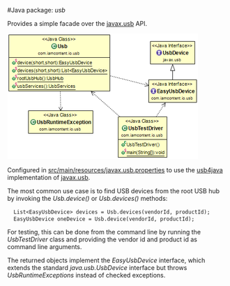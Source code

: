 #Java package: _usb_

Provides a simple facade over the [javax.usb](http://sourceforge.net/projects/javax-usb/) API.

![Class Diagram](../uml/com.iamcontent.io.usb.png)

Configured in [src/main/resources/javax.usb.properties](../../resources/javax.usb.properties) to use the [usb4java](http://usb4java.org/) implementation of [javax.usb](http://sourceforge.net/projects/javax-usb/).

The most common use case is to find USB devices from the root USB hub by invoking the _Usb.device()_ or _Usb.devices()_ methods:

      List<EasyUsbDevice> devices = Usb.devices(vendorId, productId);
      EasyUsbDevice oneDevice = Usb.device(vendorId, productId);

For testing, this can be done from the command line by running the _UsbTestDriver_ class and providing the vendor id and product id as command line arguments.

The returned objects implement the _EasyUsbDevice_ interface, which extends the standard _java.usb.UsbDevice_ interface but throws _UsbRuntimeExceptions_ instead of checked exceptions.